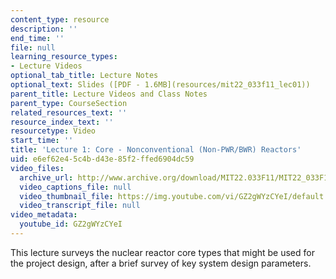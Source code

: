 ```yaml
---
content_type: resource
description: ''
end_time: ''
file: null
learning_resource_types:
- Lecture Videos
optional_tab_title: Lecture Notes
optional_text: Slides ([PDF - 1.6MB](resources/mit22_033f11_lec01))
parent_title: Lecture Videos and Class Notes
parent_type: CourseSection
related_resources_text: ''
resource_index_text: ''
resourcetype: Video
start_time: ''
title: 'Lecture 1: Core - Nonconventional (Non-PWR/BWR) Reactors'
uid: e6ef62e4-5c4b-d43e-85f2-ffed6904dc59
video_files:
  archive_url: http://www.archive.org/download/MIT22.033F11/MIT22_033F11_lec01_300k.mp4
  video_captions_file: null
  video_thumbnail_file: https://img.youtube.com/vi/GZ2gWYzCYeI/default.jpg
  video_transcript_file: null
video_metadata:
  youtube_id: GZ2gWYzCYeI
---
```


This lecture surveys the nuclear reactor core types that might be used for the project design, after a brief survey of key system design parameters.